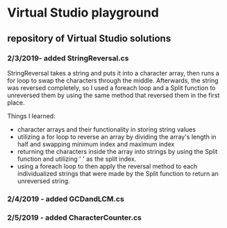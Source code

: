 # Virtual Studio playground

## repository of Virtual Studio solutions

### 2/3/2019- added StringReversal.cs

StringReversal takes a string and puts it into a character array, then runs a for loop to swap the characters through the middle. Afterwards, the string was reversed completely, so I used a foreach loop and a Split function to unreversed them by using the same method that reversed them in the first place.

Things I learned:
- character arrays and their functionality in storing string values
- utilizing a for loop to reverse an array by dividing the array's length in half and swapping minimum index and maximum index
- returning the characters inside the array into strings by using the Split function and utilizing ' ' as the split index.
- using a foreach loop to then apply the reversal method to each individualized strings that were made by the Split function to return an unreversed string.

### 2/4/2019 - added GCDandLCM.cs

### 2/5/2019 - added CharacterCounter.cs
